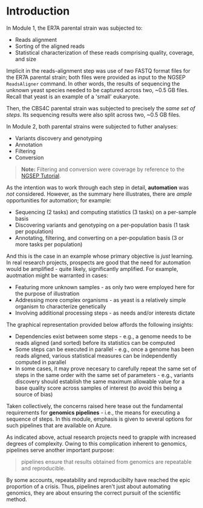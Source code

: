 # Introduction 

<!--- motivation --->

In Module 1, the ER7A parental strain was subjected to:

- Reads alignment 
- Sorting of the aligned reads 
- Statistical characterization of these reads comprising quality, coverage, and size

Implicit in the reads-alignment step was use of _two_ FASTQ format files for the ER7A parental strain; both files were provided as input to the NGSEP `ReadsAligner` command. In other words, the results of sequencing the unknown yeast species needed to be captured across two, ~0.5 GB files. Recall that yeast is an example of a 'small' eukaryote. 

Then, the CBS4C parental strain was subjected to precisely the _same set of steps_. Its sequencing results were also split across two, ~0.5 GB files. 

In Module 2, both parental strains were subjected to futher analyses:

- Variants discovery and genotyping 
- Annotation 
- Filtering 
- Conversion 

> **Note:**
> Filtering and conversion were coverage by reference to the [NGSEP Tutorial](https://sourceforge.net/projects/ngsep/files/training/Tutorial.txt/download). 

As the intention was to work through each step in detail, **automation** was _not_ considered. However, as the summary here illustrates, there are _ample_ opportunities for automation; for example:

- Sequencing (2 tasks) and computing statistics (3 tasks) on a per-sample basis 
- Discovering variants and genotyping on a per-population basis (1 task per population)
- Annotating, filtering, and converting on a per-population basis (3 or more tasks per population)

And this is the case in an example whose primary objective is _just_ learning. In real research projects, prospects are good that the need for automation would be amplified - quite likely, significantly amplified. For example, auotmation might be warranted in cases:

- Featuring more unknown samples - as only two were employed here for the purpose of illustration 
- Addressing more complex organisms - as yeast is a relatively simple organism to characterize genetically 
- Involving additional processing steps - as needs and/or interests dictate

The graphical representation provided below affords the following insights:

- Dependencies exist between some steps - e.g., a genome needs to be reads aligned (and sorted) before its statistics can be computed 
- Some steps can be executed in parallel - e.g., once a genome has been reads aligned, various statistical measures can be independently computed in parallel 
- In some cases, it may prove necesary to carefully repeat the same set of steps in the same order with the same set of parameters - e.g., variants discovery should establish the same maximum allowable value for a base quality score across samples of interest (to avoid this being a source of bias)

Taken collectively, the concerns raised here tease out the fundamental requirements for **genomics pipelines** - i.e., the means for executing a sequence of steps. In this module, emphasis is given to several options for such pipelines that are available on Azure. 

As indicated above, actual research projects need to grapple with increased degrees of complexity. Owing to this complication inherent to genomics, pipelines serve another important purpose: 

> pipelines ensure that results obtained from genomics are repeatable and reproducible. 

<!--- embellish - distinguish --->

By some accounts, repeatability and reproducibilty have reached the epic proportion of a crisis. Thus, pipelines aren't just about automating genomics, they are about ensuring the correct pursuit of the scientific method. 